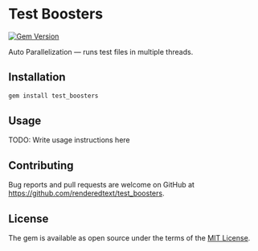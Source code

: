 # Test Boosters

[![Gem Version](https://badge.fury.io/rb/semaphore_test_boosters.svg)](https://badge.fury.io/rb/semaphore_test_boosters)

Auto Parallelization &mdash; runs test files in multiple threads.

## Installation

``` bash
gem install test_boosters
````

## Usage

TODO: Write usage instructions here

## Contributing

Bug reports and pull requests are welcome on GitHub at
https://github.com/renderedtext/test_boosters.


## License

The gem is available as open source under the terms of the
[MIT License](http://opensource.org/licenses/MIT).
